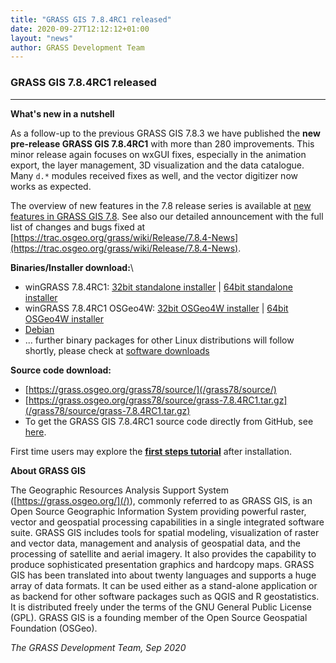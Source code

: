 ```yaml
---
title: "GRASS GIS 7.8.4RC1 released"
date: 2020-09-27T12:12:12+01:00
layout: "news"
author: GRASS Development Team
---
```


### GRASS GIS 7.8.4RC1 released

------------------------------------------------------------------------
**What's new in a nutshell**

As a follow-up to the previous GRASS GIS 7.8.3 we have published the
**new pre-release GRASS GIS 7.8.4RC1** with more than 280 improvements.
This minor release again focuses on wxGUI fixes, especially in the animation export, the layer management, 3D visualization and the data catalogue. Many `d.*` modules received fixes as well, and the vector digitizer now works as expected. 

The overview of new features in the 7.8 release series is available at 
[new features in GRASS GIS 7.8](https://trac.osgeo.org/grass/wiki/Grass7/NewFeatures78).
See also our detailed announcement with the full list of changes and 
bugs fixed at 
[https://trac.osgeo.org/grass/wiki/Release/7.8.4-News](https://trac.osgeo.org/grass/wiki/Release/7.8.4-News).

**Binaries/Installer download:**\

-   winGRASS 7.8.4RC1: 
    [32bit standalone installer](/grass78/binary/mswindows/native/x86/WinGRASS-7.8.4RC1-1-Setup-x86.exe) \|  [64bit standalone installer](/grass78/binary/mswindows/native/x86_64/WinGRASS-7.8.4RC1-1-Setup-x86_64.exe)
-   winGRASS 7.8.4RC1 OSGeo4W:
    [32bit OSGeo4W installer](http://download.osgeo.org/osgeo4w/osgeo4w-setup-x86.exe) \| [64bit OSGeo4W installer](http://download.osgeo.org/osgeo4w/osgeo4w-setup-x86_64.exe)
-   [Debian](https://tracker.debian.org/pkg/grass)
- ... further binary packages for other Linux distributions will follow shortly, please check at [software downloads](/download/software/index.html#g78x)

**Source code download:**

-   [https://grass.osgeo.org/grass78/source/](/grass78/source/)
-   [https://grass.osgeo.org/grass78/source/grass-7.8.4RC1.tar.gz](/grass78/source/grass-7.8.4RC1.tar.gz)
-   To get the GRASS GIS 7.8.4RC1 source code directly from GitHub, see [here](https://github.com/OSGeo/grass/releases/tag/7.8.4RC1).

First time users may explore the [**first steps tutorial**](/learn/) after
installation.

**About GRASS GIS**

The Geographic Resources Analysis Support System
([https://grass.osgeo.org/](/)), commonly referred
to as GRASS GIS, is an Open Source Geographic Information System
providing powerful raster, vector and geospatial processing capabilities
in a single integrated software suite. GRASS GIS includes tools for
spatial modeling, visualization of raster and vector data, management
and analysis of geospatial data, and the processing of satellite and
aerial imagery. It also provides the capability to produce sophisticated
presentation graphics and hardcopy maps. GRASS GIS has been translated
into about twenty languages and supports a huge array of data formats.
It can be used either as a stand-alone application or as backend for
other software packages such as QGIS and R geostatistics. It is
distributed freely under the terms of the GNU General Public License
(GPL). GRASS GIS is a founding member of the Open Source Geospatial
Foundation (OSGeo).

*The GRASS Development Team, Sep 2020*
